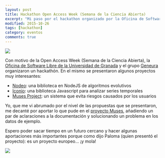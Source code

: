 ```yaml
---
layout: post
title: Hackathon Open Access Week (Semana de la Ciencia Abierta)
excerpt: "Mi paso por el hackathon organizado por la Oficina de Software Libre de la Universidad de Granada y el grupo de investigación Geneura para celebrar la Semana de la Ciencia Abierta"
modified: 2015-10-26
tags: [hackathon]
category: eventos
comments: true
---
```

![](https://pbs.twimg.com/media/CR_xwJeXIAELzwz.jpg)

Con motivo de la Open Access Week (Semana de la Ciencia Abierta), la [Oficina de Software Libre de la Universidad de Granada](http://osl.ugr.es/) y el grupo [Geneura](http://geneura.ugr.es/) organizaron un hackathón. En el mismo se presentaron algunos proyectos muy interesantes:
* [Nodeo](https://github.com/JJ/nodeo): una biblioteca en NodeJS de algoritmos evolutivos
* [Iconio](https://github.com/vrivas/iconio): una biblioteca Javascript para analizar series temporales
* [Muses Project](https://www.musesproject.eu/): un sistema que evita riesgos causados por los usuarios

Yo, que me vi abrumado por el nivel de las propuestas que se presentaron, me decanté por aportar lo que pude en el [proyecto Muses](https://github.com/MusesProject), añadiendo un par de aclaraciones a la documentación y solucionando un problema en los datos de ejemplo.

Espero poder sacar tiempo en un futuro cercano y hacer algunas aportaciones más importantes porque como dijo Paloma (quien presentó el proyecto): es un proyecto europeo... ¡y mola!

![](https://pbs.twimg.com/media/CR_rUPAXIAA9b_Z.jpg)
